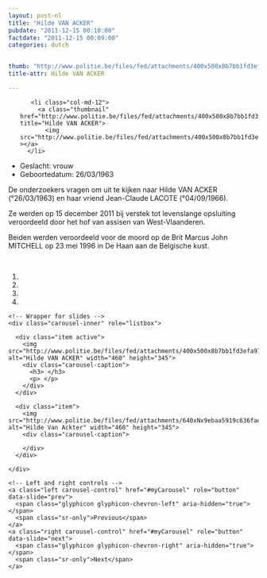 ```yaml
---
layout: post-nl
title: "Hilde VAN ACKER"
pubdate: "2011-12-15 00:10:00"
factdate: "2011-12-15 00:09:00"
categories: dutch


thumb: "http://www.politie.be/files/fed/attachments/400x500x8b7bb1fd3efa97bc42e4e8a5b6eebe56_thumb.jpg.pagespeed.ic.acMdBUHJd7.jpg"
title-attr: Hilde VAN ACKER

---
```


<div class="row">

  <div class="col-xs-6 col-md-4">
<ul class="row polaroids">

       <li class="col-md-12">  
         <a class="thumbnail" href="http://www.politie.be/files/fed/attachments/400x500x8b7bb1fd3efa97bc42e4e8a5b6eebe56_thumb.jpg.pagespeed.ic.acMdBUHJd7.jpg" title="Hilde VAN ACKER">
           <img src="http://www.politie.be/files/fed/attachments/400x500x8b7bb1fd3efa97bc42e4e8a5b6eebe56_thumb.jpg.pagespeed.ic.acMdBUHJd7.jpg" ></a>
      </li>  

  </ul>

  
  </div>
  <div class="col-xs-12 col-md-8">
 
<ul>
<li>Geslacht: vrouw</li>
<li>Geboortedatum: 26/03/1963</li>
</ul> 


<p>De onderzoekers vragen om uit te kijken naar Hilde VAN ACKER (°26/03/1963) en haar vriend Jean-Claude LACOTE (°04/09/1966).</p>

<p>Ze werden op 15 december 2011 bij verstek tot levenslange opsluiting veroordeeld door het hof van assisen van West-Vlaanderen.</p>

<p>Beiden werden veroordeeld voor de moord op de Brit Marcus John MITCHELL op 23 mei 1996 in De Haan aan de Belgische kust.</p>

<!-- SLIDER -->
<div class="container"  class="col-xs-12 col-md-12">
  <br>
  <div id="myCarousel" class="carousel slide" data-ride="carousel">
    <!-- Indicators -->
    <ol class="carousel-indicators">
      <li data-target="#myCarousel" data-slide-to="0" class="active"></li>
      <li data-target="#myCarousel" data-slide-to="1"></li>
      <li data-target="#myCarousel" data-slide-to="2"></li>
      <li data-target="#myCarousel" data-slide-to="3"></li>
    </ol>

    <!-- Wrapper for slides -->
    <div class="carousel-inner" role="listbox">

      <div class="item active">
        <img src="http://www.politie.be/files/fed/attachments/400x500x8b7bb1fd3efa97bc42e4e8a5b6eebe56_thumb.jpg.pagespeed.ic.acMdBUHJd7.jpg" alt="Hilde VAN ACKER" width="460" height="345">
        <div class="carousel-caption">
          <h3> </h3>
          <p> </p>
        </div>
      </div>

      <div class="item">
        <img src="http://www.politie.be/files/fed/attachments/640xNx9ebaa5919c636fae216a90ad18fc02f0_thumb.jpg.pagespeed.ic.HOYhL8IDc0.jpg" alt="Hilde Van Ackter" width="460" height="345">
        <div class="carousel-caption">

        </div>
      </div>
  
    </div>

    <!-- Left and right controls -->
    <a class="left carousel-control" href="#myCarousel" role="button" data-slide="prev">
      <span class="glyphicon glyphicon-chevron-left" aria-hidden="true"></span>
      <span class="sr-only">Previous</span>
    </a>
    <a class="right carousel-control" href="#myCarousel" role="button" data-slide="next">
      <span class="glyphicon glyphicon-chevron-right" aria-hidden="true"></span>
      <span class="sr-only">Next</span>
    </a>
  </div>
</div>

  <link rel="stylesheet" href="http://maxcdn.bootstrapcdn.com/bootstrap/3.3.5/css/bootstrap.min.css">
  <script src="https://ajax.googleapis.com/ajax/libs/jquery/1.11.3/jquery.min.js"></script>
  <script src="http://maxcdn.bootstrapcdn.com/bootstrap/3.3.5/js/bootstrap.min.js"></script>
  <!-- SLIDER -->
  
</div>


</div>

